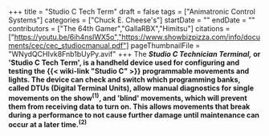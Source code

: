 +++
title = "Studio C Tech Term"
draft = false
tags = ["Animatronic Control Systems"]
categories = ["Chuck E. Cheese's"]
startDate = ""
endDate = ""
contributors = ["The 64th Gamer","GallaRBX","Himitsu"]
citations = ["https://youtu.be/6ih4nsIWX5o","https://www.showbizpizza.com/info/documents/cec/cec_studiocmanual.pdf"]
pageThumbnailFile = "WNydQCHIvk8Fnb1bUyPy.avif"
+++
The ***Studio C Technician Terminal,* or 'Studio C Tech Term', is a handheld device used for configuring and testing the {{< wiki-link "Studio C" >}} programmable movements and lights.
The device can check and switch which programming banks, called DTUs (Digital Terminal Units), allow manual diagnostics for single movements on the show<sup>(1)</sup>, and 'blind' movements, which will prevent them from receiving data to turn on. This allows movements that break during a performance to not cause further damage until maintenance can occur at a later time.<sup>(2)</sup>**

